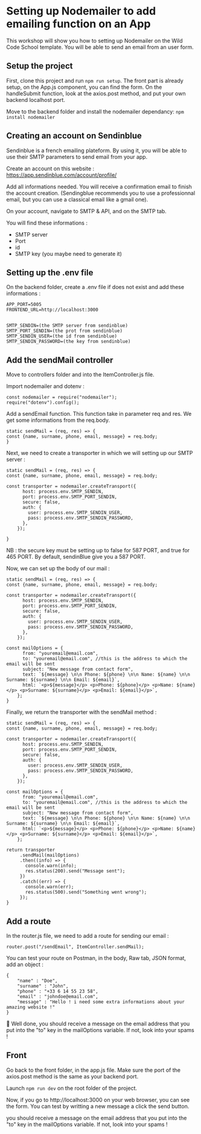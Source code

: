 # Setting up Nodemailer to add emailing function on an App

This workshop will show you how to setting up Nodemailer on the Wild Code School template. You will be able to send an email from an user form.

## Setup the project

First, clone this project and run `npm run setup`. The front part is already setup, on the App.js component, you can find the form. On the handleSubmit function, look at the axios.post method, and put your own backend localhost port.

Move to the backend folder and install the nodemailer dependancy:
`npm install nodemailer`

## Creating an account on Sendinblue

Sendinblue is a french emailing plateform. By using it, you will be able to use their SMTP parameters to send email from your app.

Create an account on this website : https://app.sendinblue.com/account/profile/

Add all informations needed. You will receive a confirmation email to finish the account creation. (Sendingblue recommends you to use a professionnal email, but you can use a classical email like a gmail one).

On your account, navigate to SMTP & API, and on the SMTP tab.

You will find these informations : 
- SMTP server
- Port
- id
- SMTP key (you maybe need to generate it)

## Setting up the .env file

On the backend folder, create a .env file if does not exist and add these informations :

```
APP_PORT=5005
FRONTEND_URL=http://localhost:3000


SMTP_SENDIN=(the SMTP server from sendinblue)
SMTP_PORT_SENDIN=(the prot from sendinblue)
SMTP_SENDIN_USER=(the id from sendinblue)
SMTP_SENDIN_PASSWORD=(the key from sendinblue)
```

## Add the sendMail controller

Move to controllers folder and into the ItemController.js file.

Import nodemailer and dotenv : 
```
const nodemailer = require("nodemailer");
require("dotenv").config();
```

Add a sendEmail function. This function take in parameter req and res. We get some informations from the req.body.

```
static sendMail = (req, res) => {
const {name, surname, phone, email, message} = req.body;
}
```

Next, we need to create a transporter in which we will setting up our SMTP server :

```
static sendMail = (req, res) => {
const {name, surname, phone, email, message} = req.body;

const transporter = nodemailer.createTransport({
      host: process.env.SMTP_SENDIN,
      port: process.env.SMTP_PORT_SENDIN,
      secure: false,
      auth: {
        user: process.env.SMTP_SENDIN_USER,
        pass: process.env.SMTP_SENDIN_PASSWORD,
      },
    });

}
```
NB : the secure key must be setting up to false for 587 PORT, and true for 465 PORT. By default, sendinBlue give you a 587 PORT.

Now, we can set up the body of our mail :

```
static sendMail = (req, res) => {
const {name, surname, phone, email, message} = req.body;

const transporter = nodemailer.createTransport({
      host: process.env.SMTP_SENDIN,
      port: process.env.SMTP_PORT_SENDIN,
      secure: false,
      auth: {
        user: process.env.SMTP_SENDIN_USER,
        pass: process.env.SMTP_SENDIN_PASSWORD,
      },
    });
    
const mailOptions = {
      from: "youremail@email.com",
      to: "youremail@email.com", //this is the address to which the email will be sent
      subject: "New message from contact form",
      text: `${message} \n\n Phone: ${phone} \n\n Name: ${name} \n\n Surname: ${surname} \n\n Email: ${email}`,
      html: `<p>${message}</p> <p>Phone: ${phone}</p> <p>Name: ${name}</p> <p>Surname: ${surname}</p> <p>Email: ${email}</p>`,
    };
}
```

Finally, we return the transporter with the sendMail method :

```
static sendMail = (req, res) => {
const {name, surname, phone, email, message} = req.body;

const transporter = nodemailer.createTransport({
      host: process.env.SMTP_SENDIN,
      port: process.env.SMTP_PORT_SENDIN,
      secure: false,
      auth: {
        user: process.env.SMTP_SENDIN_USER,
        pass: process.env.SMTP_SENDIN_PASSWORD,
      },
    });
    
const mailOptions = {
      from: "youremail@email.com",
      to: "youremail@email.com", //this is the address to which the email will be sent
      subject: "New message from contact form",
      text: `${message} \n\n Phone: ${phone} \n\n Name: ${name} \n\n Surname: ${surname} \n\n Email: ${email}`,
      html: `<p>${message}</p> <p>Phone: ${phone}</p> <p>Name: ${name}</p> <p>Surname: ${surname}</p> <p>Email: ${email}</p>`,
    };
    
return transporter
     .sendMail(mailOptions)
     .then((info) => {
       console.warn(info);
       res.status(200).send("Message sent");
     })
     .catch((err) => {
       console.warn(err);
       res.status(500).send("Something went wrong");
     });
}
```

## Add a route

In the router.js file, we need to add a route for sending our email :

```
router.post("/sendEmail", ItemController.sendMail);
```

You can test your route on Postman, in the body, Raw tab, JSON format, add an object :

```
{
    "name" : "Doe",
    "surname" : "John",
    "phone" : "+33 6 14 55 23 58",
    "email" : "johndoe@email.com",
    "message" : "Hello ! i need some extra informations about your amazing website !"
}
```

💪 Well done, you should receive a message on the email address that you put into the "to" key in the mailOptions variable. If not, look into your spams !

## Front

Go back to the front folder, in the app.js file. Make sure the port of the axios.post method is the same as your backend port.

Launch `npm run dev` on the root folder of the project.

Now, if you go to http://localhost:3000 on your web browser, you can see the form. You can test by writting a new message a click the send button.

you should receive a message on the email address that you put into the "to" key in the mailOptions variable. If not, look into your spams !



